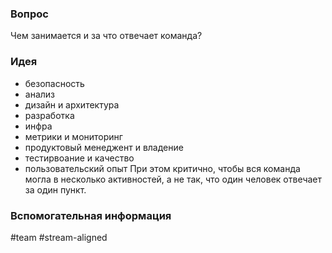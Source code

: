 ### Вопрос
Чем занимается и за что отвечает команда?
### Идея
- безопасность
- анализ
- дизайн и архитектура
- разработка
- инфра
- метрики и мониторинг
- продуктовый менеджент и владение
- тестирвоание и качество
- пользовательский опыт
При этом критично, чтобы вся команда могла в несколько активностей, а не так, что один человек отвечает за один пункт.

### Вспомогательная информация
#team #stream-aligned 

